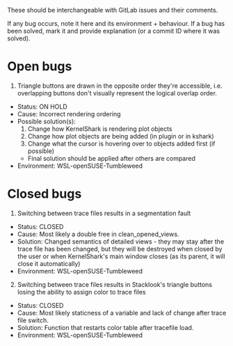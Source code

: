 <!-- I could use something more robust, but this will do. -->

These should be interchangeable with GitLab issues and their comments.

If any bug occurs, note it here and its environment + behaviour.
If a bug has been solved, mark it and provide explanation (or a commit ID where it was solved).

# Open bugs

1. Triangle buttons are drawn in the opposite order they're accessible, i.e.
   overlapping buttons don't visually represent the logical overlap order.

- Status: ON HOLD
- Cause: Incorrect rendering ordering
- Possible solution(s):
  1. Change how KernelShark is rendering plot objects
  2. Change how plot objects are being added (in plugin or in kshark)
  3. Change what the cursor is hovering over to objects added first (if possible)
  - Final solution should be applied after others are compared
- Environment: WSL-openSUSE-Tumbleweed

# Closed bugs

1. Switching between trace files results in a segmentation fault

- Status: CLOSED
- Cause: Most likely a double free in clean_opened_views.
- Solution: Changed semantics of detailed views - they may
  stay after the trace file has been changed, but they will
  be destroyed when closed by the user or when KernelShark's
  main window closes (as its parent, it will close it
  automatically)
- Environment: WSL-openSUSE-Tumbleweed

2. Switching between trace files results in Stacklook's triangle buttons
   losing the ability to assign color to trace files

- Status: CLOSED
- Cause: Most likely staticness of a variable and lack of change
  after trace file switch.
- Solution: Function that restarts color table after tracefile load.
- Environment: WSL-openSUSE-Tumbleweed
